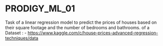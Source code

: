 # PRODIGY_ML_01
Task of a  linear regression model to predict the prices of houses based on their square footage and the number of bedrooms and bathrooms.
of a Dataset : - https://www.kaggle.com/c/house-prices-advanced-regression-techniques/data
